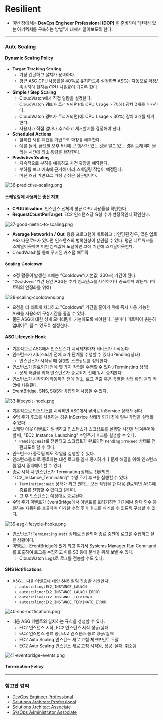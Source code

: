 # Resilient

- 이번 장에서는 **DevOps Engineer Professional (DOP)** 을 준비하며 "탄력성 있는 아키텍처를 구축하는 방법"에 대해서 알아보도록 한다.

---

### Auto Scaling

#### Dynamic Scaling Policy

- **Target Tracking Scaling**
  - 가장 간단하고 설치가 용이하다.
  - 평균 ASG CPU 사용률을 40%로 유지하도록 설정하면 ASG는 자동으로 확장/축소하여 원하는 CPU 사용률이 되도록 한다.
- **Simple / Step Scaling**
  - CloudWatch에서 직접 알람을 설정한다.
  - CloudWatch 경보가 트리거되면(예: CPU Usage > 70%) 장치 2개를 추가한다.
  - CloudWatch 경보가 트리거되면(예: CPU Usage < 30%) 장치 3개를 제거한다.
  - 사용자가 직접 얼마나 추가하고 제거할지를 결정해야 한다.
- **Scheduled Actions**
  - 알려진 사용 패턴을 기반으로 확장을 예측한다.
  - 예를 들어, 금요일 오후 5시에 큰 행사가 있는 것을 알고 있는 경우 트래픽이 몰리는 시간에 최소 용량을 확장한다.
- **Predictive Scaling**
  - 지속적으로 부하를 예측하고 사전 확장을 예약한다.
  - 부하를 보고 예측에 근거해 미리 스케일링 작업이 예정된다.
  - 머신 러닝 기반으로 가장 손쉬운 접근법이다.

![36-predictive-scaling.png](images%2F36-predictive-scaling.png)

#### 스케일링에 사용되는 좋은 지표

- **CPUUtilization**: 인스턴스 전체의 평균 CPU 사용률을 확인한다.
- **RequestCountPerTarget**: EC2 인스턴스당 요청 수가 안정적인지 확인한다.

![37-good-metric-to-scaling.png](images%2F37-good-metric-to-scaling.png)

- **Average Network In / Out**: 응용 프로그램이 네트워크 바인딩된 경우, 많은 업로드와 다운로드가 있다면 인스턴스의 병목현상이 발견될 수 있다.
  평균 네트워크를 스케일아웃하여 어떤 임계값에 도달하면 그에 기반해 스케일아웃한다.
- CloudWatch를 통해 푸시된 커스텀 매트릭

#### Scaling Cooldown

- 조정 활동이 발생한 후에는 "Cooldown"(기본값: 300초) 기간이 된다.
- "Cooldown"기간 동안 ASG는 추가 인스턴스를 시작하거나 종료하지 않는다. (메트릭의 안정화를 위해)

![38-scaling-cooldowns.png](images%2F38-scaling-cooldowns.png)

- 요청을 더 빠르게 처리하고 "Cooldown" 기간을 줄이기 위해 즉시 사용 가능한 AMI를 사용하여 구성시간을 줄일 수 있다.
- 물론 ASG에 대한 상세 모니터링이 가능하도록 해야한다. 1분마다 메트릭이 충분히 업데이트 될 수 있도록 설정한다.

#### ASG Lifecycle Hook

- 기본적으로 ASG에서 인스턴스가 시작되자마자 서비스가 시작된다.
- 인스턴스가 서비스되기 전에 추가 단계를 수행할 수 있다.(Pending 상태)
  - 인스턴스가 시작될 때 실행할 스크립트를 정의한다.
- 인스턴스가 종료되기 전에 몇 가지 작업을 수행할 수 있다.(Terminating 상태)
  - 문제 해결을 위해 인스턴스가 종료되기 전에 일시 중지한다.
- 인스턴스가 시작되어 작동하기 전에 청소, 로그 추출 혹은 특별한 상태 확인 등의 작업에 사용된다.
- EventBridge, SNS, SQS와 통합되어 사용될 수 있다.

![33-lifecycle-hook.png](images%2F33-lifecycle-hook.png)

- 기본적으로 인스턴스를 시작하면 ASG에서 곧바로 InService 상태가 된다.
- 수명 주기 후크를 사용하는 경우 InService 상태가 되기 전에 일부 작업을 실행할 수 있다.
- 스케일 아웃 이벤트가 발생하고 인스턴스가 스크립트를 실행할 시간을 남겨두어야 할 때, "EC2_Instance_Launching" 수명주기 후크를 실행할 수 있다.
    - `Pending:Wait`로 전환되고 스크립트가 완료되면 `Pending:Proceed` 상태로 전환되도록 할 수 있다.
- 인스턴스가 종료될 때도 작업을 실행할 수 있다.
- 인스턴스를 바로 종료하는 대신 로그를 일시 중지하거나 문제 해결을 위해 인스턴스를 일시 중지해야 할 수 있다.
- 종료 시작 시 인스턴스가 Terminating 상태로 전환되면 "EC2_Instance_Terminating" 수명 주기 후크를 실행할 수 있다.
    - `Terminating:Wait` 상태가 되고 원하는 모든 작업을 한 다음 완료되면 ASG에 종료를 진행할 수 있다고 알린다.
    - 그 후 인스턴스는 예정대로 종료된다.
- 수명 주기 이벤트가 EventBridge에서 이벤트를 트리거하면 거기에서 람다 함수 등 원하는 자동화를 호출하여 이러한 수명 주기 후크를 처리할 수 있도록 구성할 수 있다.

![39-asg-lifecycle-hooks.png](images%2F39-asg-lifecycle-hooks.png)

- 인스턴스가 `Terminating:Wait` 상태로 전환되어 종료 중인데 로그를 수집하고 싶은 상황이다.
- 이벤트는 EventBridge에 있게 되고 여기서 Systems Manager Run Command를 호출하여 로그를 수집하고 이를 S3 등에 분석을 위해 보낼 수 있다.
    - CloudWatch Logs로 로그를 전송할 수도 있다.

#### SNS Notifications

- ASG는 다음 이벤트에 대한 SNS 알림 전송을 지원한다.
    - `autoscaling:EC2_INSTANCE_LAUNCH`
    - `autoscaling:EC2_INSTANCE_LAUNCH_ERROR`
    - `autoscaling:EC2_INSTANCE_TERMINATE`
    - `autoscaling:EC2_INSTANCE_TERMINATE_ERROR`

![40-sns-notifications.png](images%2F40-sns-notifications.png)

- 다음 ASG 이벤트와 일치하는 규칙을 생성할 수 있다.
    - EC2 인스턴스 시작, EC2 인스턴스 시작 성공/실패
    - EC2 인스턴스 종료 중, EC2 인스턴스 종료 성공/실패
    - EC2 Auto Scaling 인스턴스 새로 고침 체크포인트 도달
    - EC2 Auto Scaling 인스턴스 새로 고침 시작됨, 성공, 실패, 취소됨

![41-eventbridge-events.png](images%2F41-eventbridge-events.png)

#### Termination Policy













---

### 참고한 강의

- [DevOps Engineer Professional](https://www.udemy.com/course/aws-certified-devops-engineer-professional-korean)
- [Solutions Architect Professional](https://www.udemy.com/course/aws-solutions-architect-professional)
- [Solutions Architect Associate](https://www.udemy.com/course/best-aws-certified-solutions-architect-associate)
- [SysOps Administrator Associate](https://www.udemy.com/course/ultimate-aws-certified-sysops-administrator-associate)